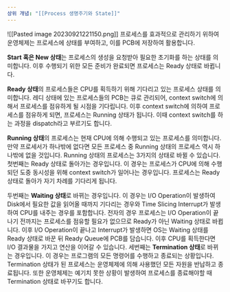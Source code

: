 ```yaml
---
상위 개념: "[[Process 생명주기와 State]]"
---
```


![[Pasted image 20230921221150.png]]
프로세스를 효과적으로 관리하기 위하여 운영체제는 프로세스에 상태를 부여하고, 이를 PCB에 저장하여 활용합니다.

**Start 혹은 New 상태**는 프로세스의 생성을 요청받아 필요한 초기화를 하는 상태를 의미합니다. 이후 수행되기 위한 모든 준비가 완료되면 프로세스는 Ready 상태로 바뀝니다.

**Ready 상태**의 프로세스들은 CPU를 획득하기 위해 기다리고 있는 프로세스 상태를 의미합니다. 레디 상태에 있는 프로세스들의 PCB는 큐로 관리되어, context switch에 의해서 프로세스를 점유하게 될 시점을 기다립니다. 이후 context switch에 의하여 프로세스를 점유하게 되면, 프로세스는 Running 상태가 됩니다. 이때 context switch를 하는 과정을 dispatch라고 부르기도 합니다.

**Running 상태**의 프로세스는 현재 CPU에 의해 수행되고 있는 프로세스를 의미합니다. 만약 프로세서가 하나밖에 없다면 모든 프로세스 중 Running 상태의 프로세스 역시 하나밖에 없을 것입니다. Running 상태의 프로세스는 3가지의 상태로 바뀔 수 있습니다.
첫번째는 Ready 상태로 돌아가는 경우입니다. 이 경우는 프로세스가 CPU에 의해 수행되던 도중 동시성을 위해 context switch가 일어나는 경우입니다. 프로세스는 Ready 상태로 돌아가 자기 차례를 기다리게 됩니다.

두번째는 **Waiting 상태**로 바뀌는 경우입니다. 이 경우는 I/O Operation이 발생하여 Disk에서 필요한 값을 읽어올 때까지 기다리는 경우와 Time Slicing Interrupt가 발생하여 CPU를 내주는 경우를 포함합니다. 전자의 경우 프로세스는 I/O Operation이 끝나기 전까지는 프로세스를 점유할 필요가 없으므로 Ready가 아닌 Waiting 상태로 바뀝니다. 이후 I/O Operation이 끝나고 Interrupt가 발생하면 OS는 Waiting 상태를 Ready 상태로 바꾼 뒤 Ready Queue에 PCB를 담습니다. 이후 CPU를 획득한다면 I/O 결과물을 가지고 연산을 이어갈 수 있습니다.
세번째는 **Termination 상태**로 바뀌는 경우입니다. 이 경우는 프로그램의 모든 명령어를 수행하고 종료되는 상황입니다. Termination 상태가 된 프로세스는 운영체제에 의해 사용했던 모든 자원을 반납하고 종료됩니다. 또한 운영체제는 예기치 못한 상황이 발생하여 프로세스를 종료해야할 때 Termination 상태로 바꾸기도 합니다.